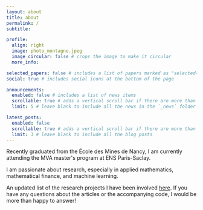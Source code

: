 ```yaml
---
layout: about
title: about
permalink: /
subtitle: 

profile:
  align: right
  image: photo_montagne.jpeg
  image_circular: false # crops the image to make it circular
  more_info:

selected_papers: false # includes a list of papers marked as "selected={true}"
social: true # includes social icons at the bottom of the page

announcements:
  enabled: false # includes a list of news items
  scrollable: true # adds a vertical scroll bar if there are more than 3 news items
  limit: 5 # leave blank to include all the news in the `_news` folder

latest_posts:
  enabled: false
  scrollable: true # adds a vertical scroll bar if there are more than 3 new posts items
  limit: 3 # leave blank to include all the blog posts
---
```


Recently graduated from the École des Mines de Nancy, I am currently attending the MVA master's program at ENS Paris-Saclay.

I am passionate about research, especially in applied mathematics, mathematical finance, and machine learning.

An updated list of the research projects I have been involved [here](...). If you have any questions about the articles or the accompanying code, I would be more than happy to answer!